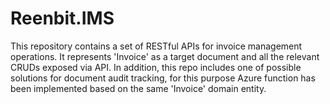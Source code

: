 # Reenbit.IMS
This repository contains a set of RESTful APIs for invoice management operations. It represents 'Invoice' as a target document and all the relevant CRUDs exposed via API. In addition, this repo includes one of possible solutions for document audit tracking, for this purpose Azure function has been implemented based on the same 'Invoice' domain entity.

